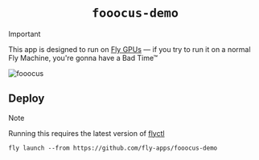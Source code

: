 <div align="center">
  <h1><code>fooocus-demo</code></h1>
</div>

> [!IMPORTANT]  
> This app is designed to run on [Fly GPUs](https://fly.io/docs/gpus/) — if you try to run it on a normal Fly Machine, you're gonna have a Bad Time™

![fooocus](https://github.com/fly-apps/fooocus-demo/assets/3727384/129f3fe9-7b15-43c6-b842-fd0b829410c3)

## Deploy


> [!NOTE]  
> Running this requires the latest version of [flyctl](https://github.com/superfly/flyctl)
> 
```
fly launch --from https://github.com/fly-apps/fooocus-demo
```
